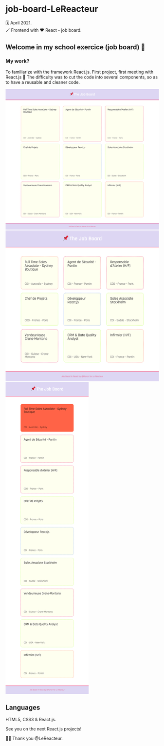 # job-board-LeReacteur

🗓 April 2021.  
🪄 Frontend with ♥️ React - job board.

## Welcome in my school exercice (job board) 📌

### My work?

To familiarize with the framework React.js. First project, first meeting with React.js 🤗 The difficulty was to cut the code into several components, so as to have a reusable and cleaner code.

![Job board desktop](src/assets/img/job-board-desktop.png)
![Job board tablette](src/assets/img/job-board-tablette.png)
![Job board mobile](src/assets/img/job-board-mobile.png)

## Languages

HTML5, CSS3 & React.js.

See you on the next React.js projects!

🙏🏻 Thank you @LeReacteur.
